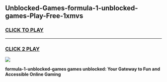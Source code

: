 
## Unblocked-Games-formula-1-unblocked-games-Play-Free-1xmvs
<h3>
<a href="https://premium76.site?title=formula-1-unblocked-games&ref=10A">CLICK TO PLAY</a></h3>
<hr>

<h3>
<a href="https://premium76.site?title=formula-1-unblocked-games&ref=10A">CLICK 2 PLAY</a>
  
</h3>

<a href="https://premium76.site?title=formula-1-unblocked-games&ref=10A"><img src="https://clearcache.store/games.png"></a>


**formula-1-unblocked-games games unblocked: Your Gateway to Fun and Accessible Online Gaming**
